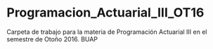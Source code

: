 # Programacion_Actuarial_III_OT16
Carpeta de trabajo para la materia de Programación Actuarial III en el semestre de Otoño 2016. BUAP
